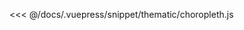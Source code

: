 <ClientOnly>
  <common-code-view name="thematic-choropleth" :is-code-view="false"/>
</ClientOnly>

<<< @/docs/.vuepress/snippet/thematic/choropleth.js
